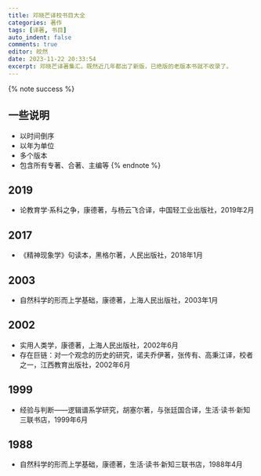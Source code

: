 ```yaml
---
title: 邓晓芒译校书目大全
categories: 著作
tags: [译著, 书目]
auto_indent: false
comments: true
editor: 皎然
date: 2023-11-22 20:33:54
excerpt: 邓晓芒译著集汇。既然近几年都出了新版，已绝版的老版本书就不收录了。
---
```

{% note success %}
## 一些说明
- 以时间倒序
- 以年为单位
- 多个版本
- 包含所有专著、合著、主编等
{% endnote %}
## 2019
- 论教育学·系科之争，康德著，与杨云飞合译，中国轻工业出版社，2019年2月
## 2017
- 《精神现象学》句读本，黑格尔著，人民出版社，2018年1月
## 2003
- 自然科学的形而上学基础，康德著，上海人民出版社，2003年1月
## 2002
- 实用人类学，康德著，上海人民出版社，2002年6月
- 存在巨链：对一个观念的历史的研究，诺夫乔伊著，张传有、高秉江译，校者之一，江西教育出版社，2002年6月
## 1999
- 经验与判断——逻辑谱系学研究，胡塞尔著，与张廷国合译，生活·读书·新知三联书店，1999年6月
## 1988
- 自然科学的形而上学基础，康德著，生活·读书·新知三联书店，1988年4月
